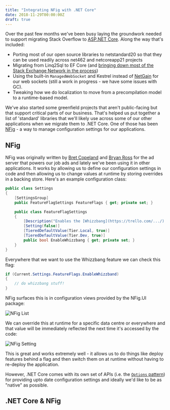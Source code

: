 ```yaml
---
title: "Integrating NFig with .NET Core"
date: 2018-11-29T00:00:00Z
draft: true
---
```


Over the past few months we've been busy laying the groundwork needed to support migrating Stack Overflow to [ASP.NET Core](https://docs.microsoft.com/en-us/aspnet/core/?view=aspnetcore-2.1). Along the way that's included:

 - Porting most of our open source libraries to netstandard20 so that they can be used readily across net462 and netcoreapp21 projects
 - Migrating from Linq2Sql to EF Core (and [bringing down most of the Stack Exchange Network in the process](https://twitter.com/Nick_Craver/status/1047925037007884288))
 - Using the built-in `ManagedWebSocket` and Kestrel instead of [NetGain](https://github.com/StackExchange/NetGain) for our web sockets (still a work in progress - we have some issues with GC).
 - Tweaking how we do localization to move from a precompilation model to a runtime-based model.

 We've also started some greenfield projects that aren't public-facing but that support critical parts of our business. That's helped us put together a list of 'standard' libraries that we'll likely use across some of our other applications when we migrate them to .NET Core. One of those has been [NFig](https://github.com/NFig/NFig) - a way to manage configuration settings for our applications.

## NFig

 NFig was originally written by [Bret Copeland](https://bret.codes/) and [Bryan Ross](https://rossipedia.com/) for the ad server that powers our job ads and lately we've been using it in other applications. It works by allowing us to define our configuration settings in code and then allowing us to change values at runtime by storing overrides in a backing store. Here's an example configuration class:

 ```c#
 public class Settings
 {
     [SettingsGroup]
     public FeatureFlagSettings FeatureFlags { get; private set; }

     public class FeatureFlagSettings
     {
         [Description("Enables the [Whizzbang](https://trello.com/.../) feature.")]
         [Setting(false)]
         [TieredDefaultValue(Tier.Local, true)]
         [TieredDefaultValue(Tier.Dev, true)]
         public bool EnableWhizzbang { get; private set; }
     }
 }
 ```

 Everywhere that we want to use the Whizzbang feature we can check this flag:

 ```c#
 if (Current.Settings.FeatureFlags.EnableWhizzband)
 {
     // do whizzbang stuff!
 }
 ```

 NFig surfaces this is in configuration views provided by the NFig.UI package:

![NFig List]

We can override this at runtime for a specific data centre or everywhere and that value will be immediately reflected the next time it's accessed by the code:

![NFig Setting]

This is great and works extremely well - it allows us to do things like deploy features behind a flag and then switch them on at runtime without having to re-deploy the application.

However, .NET Core comes with its own set of APIs (i.e. the [`Options` pattern](https://docs.microsoft.com/en-us/aspnet/core/fundamentals/configuration/options?view=aspnetcore-2.1)) for providing upto date configuration settings and ideally we'd like to be as "native" as possible.

## .NET Core & NFig



[NFig List]: /img/nfig-and-netcore-1.png "NFig List View"
[NFig Setting]: /img/nfig-and-netcore-2.png "NFig Setting View"